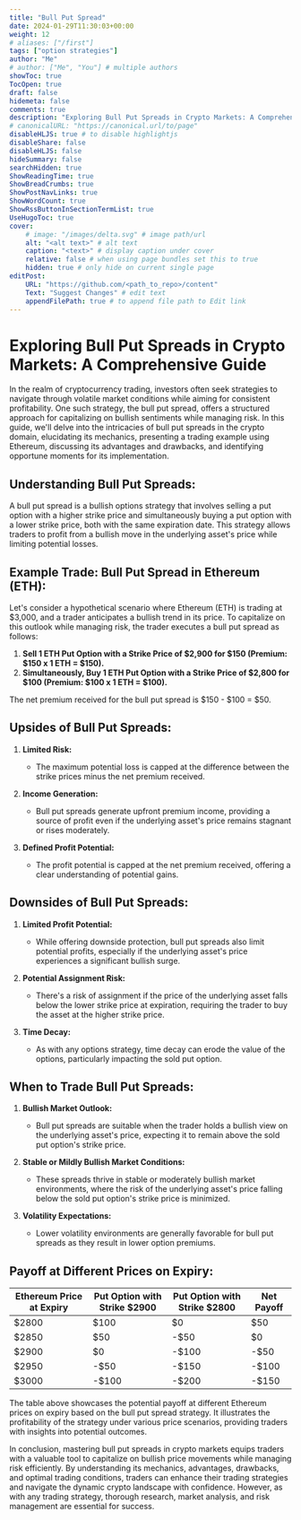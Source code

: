 ```yaml
---
title: "Bull Put Spread"
date: 2024-01-29T11:30:03+00:00
weight: 12
# aliases: ["/first"]
tags: ["option strategies"]
author: "Me"
# author: ["Me", "You"] # multiple authors
showToc: true
TocOpen: true
draft: false
hidemeta: false
comments: true
description: "Exploring Bull Put Spreads in Crypto Markets: A Comprehensive Guide"
# canonicalURL: "https://canonical.url/to/page"
disableHLJS: true # to disable highlightjs
disableShare: false
disableHLJS: false
hideSummary: false
searchHidden: true
ShowReadingTime: true
ShowBreadCrumbs: true
ShowPostNavLinks: true
ShowWordCount: true
ShowRssButtonInSectionTermList: true
UseHugoToc: true
cover:
    # image: "/images/delta.svg" # image path/url
    alt: "<alt text>" # alt text
    caption: "<text>" # display caption under cover
    relative: false # when using page bundles set this to true
    hidden: true # only hide on current single page
editPost:
    URL: "https://github.com/<path_to_repo>/content"
    Text: "Suggest Changes" # edit text
    appendFilePath: true # to append file path to Edit link
---
```


# Exploring Bull Put Spreads in Crypto Markets: A Comprehensive Guide

In the realm of cryptocurrency trading, investors often seek strategies to navigate through volatile market conditions while aiming for consistent profitability. One such strategy, the bull put spread, offers a structured approach for capitalizing on bullish sentiments while managing risk. In this guide, we'll delve into the intricacies of bull put spreads in the crypto domain, elucidating its mechanics, presenting a trading example using Ethereum, discussing its advantages and drawbacks, and identifying opportune moments for its implementation.

## Understanding Bull Put Spreads:

A bull put spread is a bullish options strategy that involves selling a put option with a higher strike price and simultaneously buying a put option with a lower strike price, both with the same expiration date. This strategy allows traders to profit from a bullish move in the underlying asset's price while limiting potential losses.

## Example Trade: Bull Put Spread in Ethereum (ETH):

Let's consider a hypothetical scenario where Ethereum (ETH) is trading at $3,000, and a trader anticipates a bullish trend in its price. To capitalize on this outlook while managing risk, the trader executes a bull put spread as follows:

1. **Sell 1 ETH Put Option with a Strike Price of $2,900 for $150 (Premium: $150 x 1 ETH = $150).**
2. **Simultaneously, Buy 1 ETH Put Option with a Strike Price of $2,800 for $100 (Premium: $100 x 1 ETH = $100).**

The net premium received for the bull put spread is $150 - $100 = $50.

## Upsides of Bull Put Spreads:

1. **Limited Risk:**
   - The maximum potential loss is capped at the difference between the strike prices minus the net premium received.
  
2. **Income Generation:**
   - Bull put spreads generate upfront premium income, providing a source of profit even if the underlying asset's price remains stagnant or rises moderately.
  
3. **Defined Profit Potential:**
   - The profit potential is capped at the net premium received, offering a clear understanding of potential gains.

## Downsides of Bull Put Spreads:

1. **Limited Profit Potential:**
   - While offering downside protection, bull put spreads also limit potential profits, especially if the underlying asset's price experiences a significant bullish surge.
  
2. **Potential Assignment Risk:**
   - There's a risk of assignment if the price of the underlying asset falls below the lower strike price at expiration, requiring the trader to buy the asset at the higher strike price.
  
3. **Time Decay:**
   - As with any options strategy, time decay can erode the value of the options, particularly impacting the sold put option.

## When to Trade Bull Put Spreads:

1. **Bullish Market Outlook:**
   - Bull put spreads are suitable when the trader holds a bullish view on the underlying asset's price, expecting it to remain above the sold put option's strike price.
  
2. **Stable or Mildly Bullish Market Conditions:**
   - These spreads thrive in stable or moderately bullish market environments, where the risk of the underlying asset's price falling below the sold put option's strike price is minimized.
  
3. **Volatility Expectations:**
   - Lower volatility environments are generally favorable for bull put spreads as they result in lower option premiums.

## Payoff at Different Prices on Expiry:

| Ethereum Price at Expiry | Put Option with Strike $2900 | Put Option with Strike $2800 | Net Payoff |
|--------------------------|-------------------------------|-------------------------------|------------|
| $2800                    | $100                          | $0                            | $50         |
| $2850                    | $50                           | -$50                         | $0          |
| $2900                    | $0                            | -$100                        | -$50       |
| $2950                    | -$50                          | -$150                        | -$100      |
| $3000                    | -$100                         | -$200                        | -$150      |

The table above showcases the potential payoff at different Ethereum prices on expiry based on the bull put spread strategy. It illustrates the profitability of the strategy under various price scenarios, providing traders with insights into potential outcomes.

In conclusion, mastering bull put spreads in crypto markets equips traders with a valuable tool to capitalize on bullish price movements while managing risk efficiently. By understanding its mechanics, advantages, drawbacks, and optimal trading conditions, traders can enhance their trading strategies and navigate the dynamic crypto landscape with confidence. However, as with any trading strategy, thorough research, market analysis, and risk management are essential for success.
